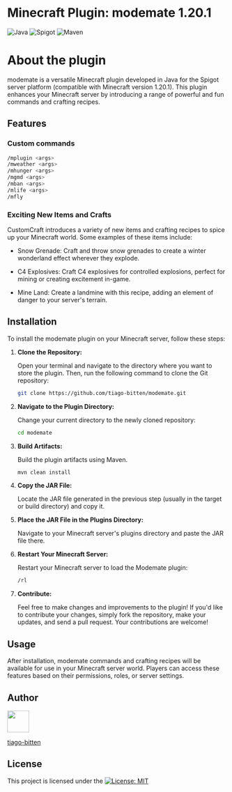 # Minecraft Plugin: modemate 1.20.1
![Java](https://img.shields.io/badge/Java-orange?style=flat-square)
![Spigot](https://img.shields.io/badge/Spigot-yellow?style=flat-square)
![Maven](https://img.shields.io/badge/Maven-red?style=flat-square)

# About the plugin
modemate is a versatile Minecraft plugin developed in Java for the Spigot server platform (compatible with Minecraft version 1.20.1). This plugin enhances your Minecraft server by introducing a range of powerful and fun commands and crafting recipes.

## Features
### Custom commands
```sh
/mplugin <args>
/mweather <args>
/mhunger <args>
/mgmd <args>
/mban <args>
/mlife <args>
/mfly
```
### Exciting New Items and Crafts
CustomCraft introduces a variety of new items and crafting recipes to spice up your Minecraft world. Some examples of these items include:

- Snow Grenade: Craft and throw snow grenades to create a winter wonderland effect wherever they explode.

- C4 Explosives: Craft C4 explosives for controlled explosions, perfect for mining or creating excitement in-game.

- Mine Land: Create a landmine with this recipe, adding an element of danger to your server's terrain.

## Installation

To install the modemate plugin on your Minecraft server, follow these steps:

1. **Clone the Repository:**

      Open your terminal and navigate to the directory where you want to store the plugin. Then, run the following command to clone the Git repository:

      ```bash
      git clone https://github.com/tiago-bitten/modemate.git
      ```

2. **Navigate to the Plugin Directory:**

      Change your current directory to the newly cloned repository:
      ```bash
      cd modemate
      ```
3. **Build Artifacts:**

      Build the plugin artifacts using Maven.
      ```sh
      mvn clean install
      ```
4. **Copy the JAR File:**

      Locate the JAR file generated in the previous step (usually in the target or build directory) and copy it.

5. **Place the JAR File in the Plugins Directory:**

      Navigate to your Minecraft server's plugins directory and paste the JAR file there.

6. **Restart Your Minecraft Server:**

      Restart your Minecraft server to load the Modemate plugin:
      ```bash
      /rl
      ```
7. **Contribute:**

      Feel free to make changes and improvements to the plugin! If you'd like to contribute your changes, simply fork the repository, make your updates, and send a pull request. Your contributions are welcome!

## Usage
After installation, modemate commands and crafting recipes will be available for use in your Minecraft server world. Players can access these features based on their permissions, roles, or server settings.

## Author

<a href="https://github.com/tiago-bitten">
  <img src="https://avatars.githubusercontent.com/tiago-bitten" width="50" height="50">  
</a>

[tiago-bitten](https://github.com/tiago-bitten)

## License

This project is licensed under the [![License: MIT](https://img.shields.io/badge/MIT_License-brightgreen?style=flat-square)](https://github.com/tiagobitten/modemate/blob/main/LICENSE)

